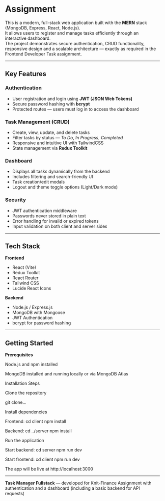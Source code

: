 # Assignment

This is a modern, full-stack web application built with the **MERN** stack (MongoDB, Express, React, Node.js).  
It allows users to register and manage tasks efficiently through an interactive dashboard.  
The project demonstrates secure authentication, CRUD functionality, responsive design and a scalable architecture — exactly as required in the Frontend Developer Task assignment.

---

## Key Features

### Authentication
- User registration and login using **JWT (JSON Web Tokens)**  
- Secure password hashing with **bcrypt**  
- Protected routes — users must log in to access the dashboard

### Task Management (CRUD)
- Create, view, update, and delete tasks  
- Filter tasks by status — *To Do*, *In Progress*, *Completed*  
- Responsive and intuitive UI with TailwindCSS  
- State management via **Redux Toolkit**

### Dashboard
- Displays all tasks dynamically from the backend  
- Includes filtering and search-friendly UI  
- Task creation/edit modals  
- Logout and theme toggle options (Light/Dark mode)

### Security
- JWT authentication middleware  
- Passwords never stored in plain text  
- Error handling for invalid or expired tokens  
- Input validation on both client and server sides

---

## Tech Stack

**Frontend**
- React (Vite)
- Redux Toolkit
- React Router
- Tailwind CSS
- Lucide React Icons

**Backend**
- Node.js / Express.js
- MongoDB with Mongoose
- JWT Authentication
- bcrypt for password hashing

---

## Getting Started

**Prerequisites**

Node.js and npm installed

MongoDB installed and running locally or via MongoDB Atlas

Installation Steps

Clone the repository

git clone...

Install dependencies

Frontend:
cd client
npm install

Backend:
cd ../server
npm install

Run the application

Start backend:
cd server
npm run dev

Start frontend:
cd client
npm run dev

The app will be live at http://localhost:3000

---

**Task Manager Fullstack** — developed for Knit-Finance Assignment with authentication and a dashboard (including a basic backend for API requests)

